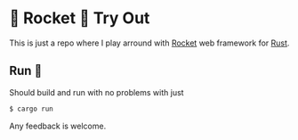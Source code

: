 # 🚀 Rocket 🚀 Try Out

This is just a repo where I play arround with [Rocket](https://rocket.rs) web framework for [Rust](https://www.rust-lang.org).

## Run 🚀
Should build and run with no problems with just
```bash
$ cargo run
```

Any feedback is welcome.